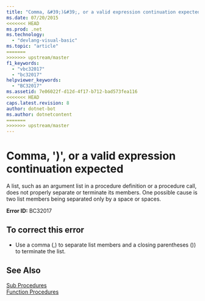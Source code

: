 ```yaml
---
title: "Comma, &#39;)&#39;, or a valid expression continuation expected"
ms.date: 07/20/2015
<<<<<<< HEAD
ms.prod: .net
ms.technology: 
  - "devlang-visual-basic"
ms.topic: "article"
=======
>>>>>>> upstream/master
f1_keywords: 
  - "vbc32017"
  - "bc32017"
helpviewer_keywords: 
  - "BC32017"
ms.assetid: 7e06022f-d12d-4f17-b712-bad573fea116
<<<<<<< HEAD
caps.latest.revision: 8
author: dotnet-bot
ms.author: dotnetcontent
=======
>>>>>>> upstream/master
---
```

# Comma, &#39;)&#39;, or a valid expression continuation expected
A list, such as an argument list in a procedure definition or a procedure call, does not properly separate or terminate its members. One possible cause is two list members being separated only by a space or spaces.  
  
 **Error ID:** BC32017  
  
## To correct this error  
  
-   Use a comma (,) to separate list members and a closing parentheses ()) to terminate the list.  
  
## See Also  
 [Sub Procedures](../../visual-basic/programming-guide/language-features/procedures/sub-procedures.md)  
 [Function Procedures](../../visual-basic/programming-guide/language-features/procedures/function-procedures.md)
